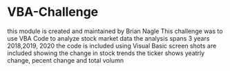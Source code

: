 # VBA-Challenge
this module is created and maintained by Brian Nagle
This challenge was to use VBA Code to analyze stock market data
the analysis spans 3 years 2018,2019, 2020
the code is included using Visual Basic
screen shots are included showing the change in stock trends
the ticker shows yeatrly change, pecent change and total volumn
